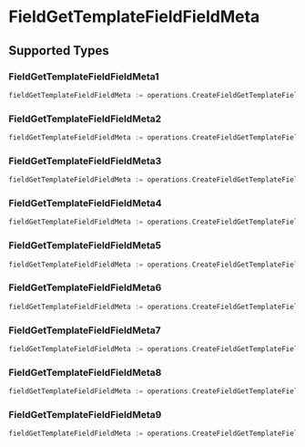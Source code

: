 # FieldGetTemplateFieldFieldMeta


## Supported Types

### FieldGetTemplateFieldFieldMeta1

```go
fieldGetTemplateFieldFieldMeta := operations.CreateFieldGetTemplateFieldFieldMetaFieldGetTemplateFieldFieldMeta1(operations.FieldGetTemplateFieldFieldMeta1{/* values here */})
```

### FieldGetTemplateFieldFieldMeta2

```go
fieldGetTemplateFieldFieldMeta := operations.CreateFieldGetTemplateFieldFieldMetaFieldGetTemplateFieldFieldMeta2(operations.FieldGetTemplateFieldFieldMeta2{/* values here */})
```

### FieldGetTemplateFieldFieldMeta3

```go
fieldGetTemplateFieldFieldMeta := operations.CreateFieldGetTemplateFieldFieldMetaFieldGetTemplateFieldFieldMeta3(operations.FieldGetTemplateFieldFieldMeta3{/* values here */})
```

### FieldGetTemplateFieldFieldMeta4

```go
fieldGetTemplateFieldFieldMeta := operations.CreateFieldGetTemplateFieldFieldMetaFieldGetTemplateFieldFieldMeta4(operations.FieldGetTemplateFieldFieldMeta4{/* values here */})
```

### FieldGetTemplateFieldFieldMeta5

```go
fieldGetTemplateFieldFieldMeta := operations.CreateFieldGetTemplateFieldFieldMetaFieldGetTemplateFieldFieldMeta5(operations.FieldGetTemplateFieldFieldMeta5{/* values here */})
```

### FieldGetTemplateFieldFieldMeta6

```go
fieldGetTemplateFieldFieldMeta := operations.CreateFieldGetTemplateFieldFieldMetaFieldGetTemplateFieldFieldMeta6(operations.FieldGetTemplateFieldFieldMeta6{/* values here */})
```

### FieldGetTemplateFieldFieldMeta7

```go
fieldGetTemplateFieldFieldMeta := operations.CreateFieldGetTemplateFieldFieldMetaFieldGetTemplateFieldFieldMeta7(operations.FieldGetTemplateFieldFieldMeta7{/* values here */})
```

### FieldGetTemplateFieldFieldMeta8

```go
fieldGetTemplateFieldFieldMeta := operations.CreateFieldGetTemplateFieldFieldMetaFieldGetTemplateFieldFieldMeta8(operations.FieldGetTemplateFieldFieldMeta8{/* values here */})
```

### FieldGetTemplateFieldFieldMeta9

```go
fieldGetTemplateFieldFieldMeta := operations.CreateFieldGetTemplateFieldFieldMetaFieldGetTemplateFieldFieldMeta9(operations.FieldGetTemplateFieldFieldMeta9{/* values here */})
```

